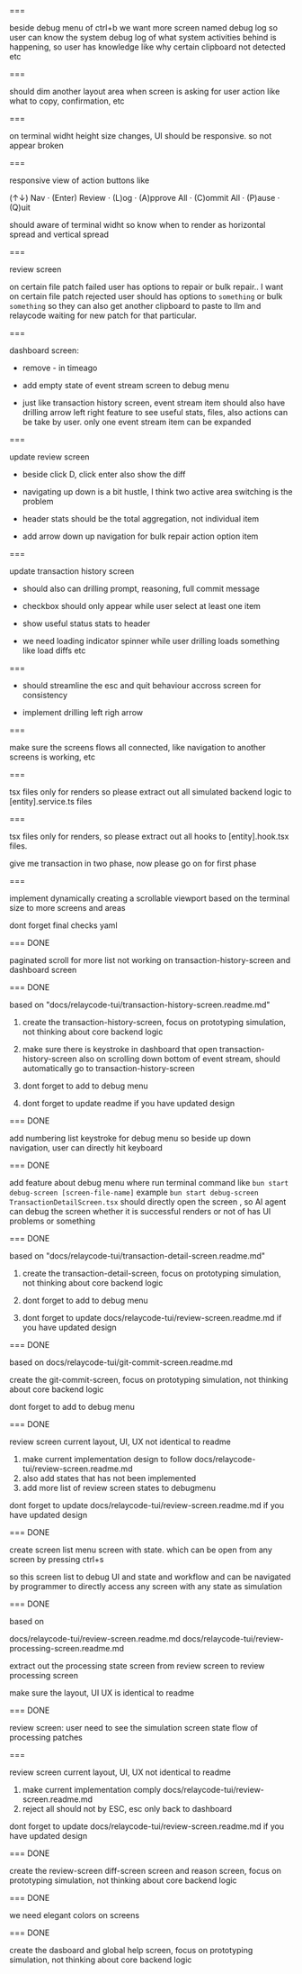 ===

beside debug menu of ctrl+b we want more screen named debug log so user can know the system debug log of what system activities behind is happening, so user has knowledge like why certain clipboard not detected etc

===

should dim another layout area when screen is asking for user action like what to copy, confirmation, etc

===

on terminal widht height size changes, UI should be responsive. so not appear broken

===

responsive view of action buttons like

(↑↓) Nav · (Enter) Review · (L)og · (A)pprove All ·
(C)ommit All · (P)ause · (Q)uit

should aware of terminal widht so know when to render as horizontal spread and vertical spread

===

review screen

on certain file patch failed user has options to repair or bulk repair.. I want on certain file patch rejected user should has options to `something` or bulk `something` so they can also get another clipboard to paste to llm and relaycode waiting for new patch for that particular.

===

dashboard screen:

- remove - in timeago

- add empty state of event stream screen to debug menu

- just like transaction history screen, event stream item should also have drilling arrow left right feature to see useful stats, files, also actions can be take by user. only one event stream item can be expanded

===

update review screen

- beside click D, click enter also show the diff

- navigating up down is a bit hustle, I think two active area switching is the problem

- header stats should be the total aggregation, not individual item

- add arrow down up navigation for bulk repair action option item

===

update transaction history screen

- should also can drilling prompt, reasoning, full commit message

- checkbox should only appear while user select at least one item

- show useful status stats to header


- we need loading indicator spinner while user drilling loads something like load diffs etc

===

- should streamline the esc and quit behaviour accross screen for consistency

- implement drilling left righ arrow

===

make sure the screens flows all connected, like navigation to another screens is working, etc

===

tsx files only for renders so please extract out all simulated backend logic to [entity].service.ts files

===

tsx files only for renders, so please extract out all hooks to [entity].hook.tsx files.

give me transaction in two phase, now please go on for first phase

===

 implement dynamically creating a scrollable viewport based on the terminal size to more screens and areas

dont forget final checks yaml

=== DONE

paginated scroll for more list not working on transaction-history-screen and dashboard screen

=== DONE

based on      "docs/relaycode-tui/transaction-history-screen.readme.md"

1. create the transaction-history-screen, focus on prototyping simulation, not thinking about core backend logic

2. make sure there is keystroke in dashboard that open transaction-history-screen also on scrolling down bottom of event stream, should automatically go to transaction-history-screen

3. dont forget to add to debug menu

4. dont forget to update readme if you have updated design


=== DONE

add numbering list keystroke for debug menu so beside up down navigation, user can directly hit keyboard

=== DONE

add feature about debug menu where run terminal command like `bun start debug-screen [screen-file-name]` example `bun start debug-screen TransactionDetailScreen.tsx` should directly open the screen , so AI agent can debug the screen whether it is successful renders or not of has UI problems or something

=== DONE

based on     "docs/relaycode-tui/transaction-detail-screen.readme.md"

1. create the transaction-detail-screen, focus on prototyping simulation, not thinking about core backend logic

2. dont forget to add to debug menu

3. dont forget to update docs/relaycode-tui/review-screen.readme.md if you have updated design

=== DONE

based on docs/relaycode-tui/git-commit-screen.readme.md

create the git-commit-screen, focus on prototyping simulation, not thinking about core backend logic

dont forget to add to debug menu

=== DONE

review screen current layout, UI, UX not identical to readme

1. make current implementation design to follow docs/relaycode-tui/review-screen.readme.md
3. also add states that has not been implemented
2. add more list of review screen states to debugmenu

dont forget to update docs/relaycode-tui/review-screen.readme.md if you have updated design

=== DONE

create screen list menu screen with state. which can be open from any screen by pressing ctrl+s

so this screen list to debug UI and state and workflow and can be navigated by programmer to directly access any screen with any state as simulation

=== DONE

based on

docs/relaycode-tui/review-screen.readme.md
docs/relaycode-tui/review-processing-screen.readme.md

extract out the processing state screen from review screen to review processing screen

make sure the layout, UI UX is identical to readme

=== DONE

review screen: user need to see the simulation screen state flow of processing patches

===

review screen current layout, UI, UX not identical to readme

1. make current implementation comply docs/relaycode-tui/review-screen.readme.md
2. reject all should not by ESC, esc only back to dashboard

dont forget to update docs/relaycode-tui/review-screen.readme.md if you have updated design

=== DONE

create the review-screen diff-screen screen and reason screen, focus on prototyping simulation, not thinking about core backend logic

=== DONE

we need elegant colors on screens

=== DONE

create the dasboard and global help screen, focus on prototyping simulation, not thinking about core backend logic

